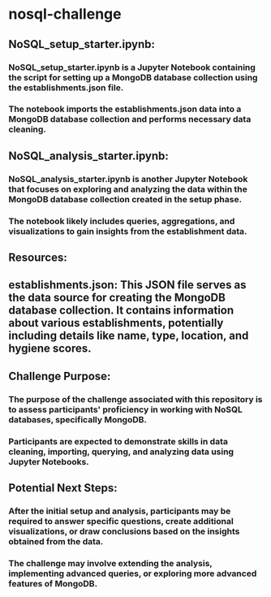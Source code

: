 # nosql-challenge

## NoSQL_setup_starter.ipynb:
### NoSQL_setup_starter.ipynb is a Jupyter Notebook containing the script for setting up a MongoDB database collection using the establishments.json file.
### The notebook imports the establishments.json data into a MongoDB database collection and performs necessary data cleaning.

## NoSQL_analysis_starter.ipynb:
### NoSQL_analysis_starter.ipynb is another Jupyter Notebook that focuses on exploring and analyzing the data within the MongoDB database collection created in the setup phase.
### The notebook likely includes queries, aggregations, and visualizations to gain insights from the establishment data.

## Resources:
## establishments.json: This JSON file serves as the data source for creating the MongoDB database collection. It contains information about various establishments, potentially including details like name, type, location, and hygiene scores.

## Challenge Purpose:
### The purpose of the challenge associated with this repository is to assess participants' proficiency in working with NoSQL databases, specifically MongoDB.
### Participants are expected to demonstrate skills in data cleaning, importing, querying, and analyzing data using Jupyter Notebooks.

## Potential Next Steps:
### After the initial setup and analysis, participants may be required to answer specific questions, create additional visualizations, or draw conclusions based on the insights obtained from the data.
### The challenge may involve extending the analysis, implementing advanced queries, or exploring more advanced features of MongoDB.
